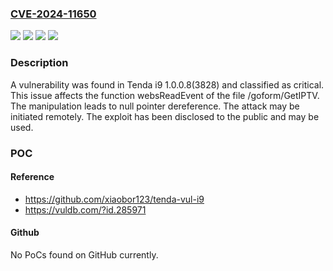 ### [CVE-2024-11650](https://cve.mitre.org/cgi-bin/cvename.cgi?name=CVE-2024-11650)
![](https://img.shields.io/static/v1?label=Product&message=i9&color=blue)
![](https://img.shields.io/static/v1?label=Version&message=%3D%201.0.0.8(3828)%20&color=brighgreen)
![](https://img.shields.io/static/v1?label=Vulnerability&message=Denial%20of%20Service&color=brighgreen)
![](https://img.shields.io/static/v1?label=Vulnerability&message=NULL%20Pointer%20Dereference&color=brighgreen)

### Description

A vulnerability was found in Tenda i9 1.0.0.8(3828) and classified as critical. This issue affects the function websReadEvent of the file /goform/GetIPTV. The manipulation leads to null pointer dereference. The attack may be initiated remotely. The exploit has been disclosed to the public and may be used.

### POC

#### Reference
- https://github.com/xiaobor123/tenda-vul-i9
- https://vuldb.com/?id.285971

#### Github
No PoCs found on GitHub currently.

